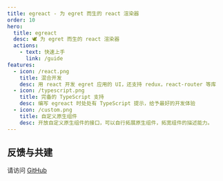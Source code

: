 ```yaml
---
title: egreact - 为 egret 而生的 react 渲染器
order: 10
hero:
  title: egreact
  desc: 🕊️ 为 egret 而生的 react 渲染器
  actions:
    - text: 快速上手
      link: /guide
features:
  - icon: /react.png
    title: 混合开发 
    desc: 用 react 开发 egret 应用的 UI，还支持 redux，react-router 等库
  - icon: /typescript.png
    title: 完备的 TypeScript 支持
    desc: 编写 egreact 时处处有 TypeScript 提示，给予最好的开发体验
  - icon: /custom.png
    title: 自定义原生组件
    desc: 开放自定义原生组件的接口，可以自行拓展原生组件，拓宽组件的描述能力。
---
```


## 反馈与共建

请访问 [GitHub](https://github.com/xingxinglieo/egreact)
